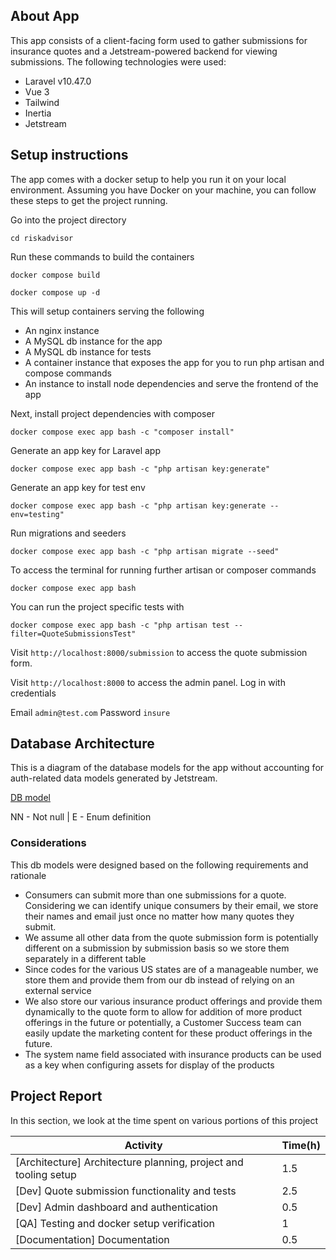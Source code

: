 ## About App

This app consists of a client-facing form used to gather submissions for insurance quotes and a Jetstream-powered backend for
viewing submissions. The following technologies were used:

- Laravel v10.47.0
- Vue 3
- Tailwind
- Inertia
- Jetstream

## Setup instructions

The app comes with a docker setup to help you run it on your local environment. Assuming you have Docker on your machine, you can follow
these steps to get the project running.

Go into the project directory
```
cd riskadvisor
```

Run these commands to build the containers
```
docker compose build
```
```
docker compose up -d
```

This will setup containers serving the following
- An nginx instance
- A MySQL db instance for the app
- A MySQL db instance for tests
- A container instance that exposes the app for you to run php artisan and compose commands
- An instance to install node dependencies and serve the frontend of the app

Next, install project dependencies with composer
```
docker compose exec app bash -c "composer install"
```

Generate an app key for Laravel app
```
docker compose exec app bash -c "php artisan key:generate"
```

Generate an app key for test env
```
docker compose exec app bash -c "php artisan key:generate --env=testing"
```

Run migrations and seeders
```
docker compose exec app bash -c "php artisan migrate --seed"
```

To access the terminal for running further artisan or composer commands
```
docker compose exec app bash
```

You can run the project specific tests with
```
docker compose exec app bash -c "php artisan test --filter=QuoteSubmissionsTest"
```

Visit `http://localhost:8000/submission` to access the quote submission form.

Visit `http://localhost:8000` to access the admin panel. Log in with credentials

Email `admin@test.com`
Password `insure`

## Database Architecture

This is a diagram of the database models for the app without accounting for auth-related data models generated by Jetstream.

[DB model](https://dbdiagram.io/d/Insure-65eba6c6b1f3d4062c7d31b4)

NN - Not null | E - Enum definition

### Considerations
This db models were designed based on the following requirements and rationale

- Consumers can submit more than one submissions for a quote. Considering we can identify unique consumers by their email,
we store their names and email just once no matter how many quotes they submit.
- We assume all other data from the quote submission form is potentially different on a submission by submission basis so we store
them separately in a different table
- Since codes for the various US states are of a manageable number, we store them and provide them from our db instead of relying on
an external service
- We also store our various insurance product offerings and provide them dynamically to the quote form to allow for addition of more 
product offerings in the future or potentially, a Customer Success team can easily update the marketing content for these product 
offerings in the future.
- The system name field associated with insurance products can be used as a key when configuring assets for display of the products

## Project Report

In this section, we look at the time spent on various portions of this project

| Activity  | Time(h) |
| ------------- | ------------- |
|[Architecture] Architecture planning, project and tooling setup  | 1.5 |
|[Dev] Quote submission functionality and tests  | 2.5  |
|[Dev] Admin dashboard and authentication | 0.5 |
|[QA] Testing and docker setup verification | 1 |
|[Documentation] Documentation | 0.5 |



